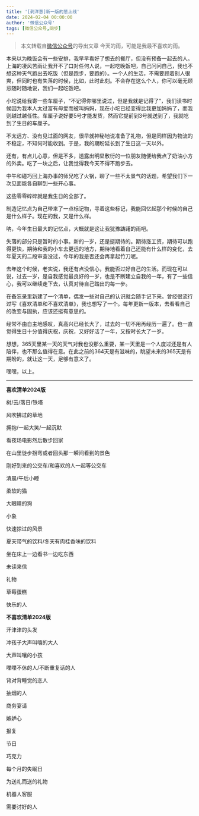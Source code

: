```yaml
---
title: '[剥洋葱]新一版的葱上线'
date: 2024-02-04 00:00:00
author: '微信公众号'
tags: [微信公众号,同步]
---
```


> 本文转载自[微信公众号](https://mp.weixin.qq.com/)的导出文章
今天的雨，可能是我最不喜欢的雨。

本来以为晚饭会有一些安排，我早早看好了想去的餐厅，但没有预备一起去的人。上海的凄风苦雨让我开不了口对任何人说，一起吃晚饭吧，自己问问自己，我也不想这种天气跑出去吃饭（但是跑步，要跑的）。一个人的生活，不需要顾着别人很爽，但同时也有失落的时候，比如，此时此刻。不会存在这么个人，你可以毫无顾忌随时随地说，我们一起吃饭吧。

小坨说给我寄一些车厘子，“不记得你哪里说过，但是我就是记得了”，我们读书时候因为我本人太过富有母爱而被叫妈妈，现在小坨已经变得比我更加妈妈了，而我则越过越任性。车厘子说好要5号才能发货，然而它提前到3号就送到了，我就吃到了生日的车厘子。

不太远方、没有见过面的网友，很早就神秘地说准备了礼物，但是同样因为物流的不稳定，不知何时能收到。于是，我的期盼延长到了生日这一天以外。

还有，有点儿心意，但是不多，透露出明显敷衍的一位朋友随便给我点了奶油小方的外卖。吃了一块之后，让我觉得我今天不得不跑步去。

中午和碰巧回上海办事的师兄吃了火锅，聊了一些不太景气的话题，希望我们下一次见面能各自聊到一些开心事。

这些零零碎碎就是我生日的全部了。

制造记忆点为自己带来了一点标记物，寻着这些标记，我能回忆起那个时候的自己是什么样子。现在的我，又是什么样。

呐，今年生日最大的记忆点，大概就是这让我犹豫踌躇的雨吧。

失落的部分只是暂时的小事。新的一岁，还是挺期待的。期待涨工资，期待可以跑得更快，期待和我的小车去更远的地方，期待地看着自己还能有什么样的变化，去年夏天的二段审查没过，今年的我是否还会再拿起竹刀呢。

去年这个时候，老实说，我还有点没信心，我能否过好自己的生活。而现在可以说，过去一岁，是自我感觉最良好的一岁，也是不断建立自我的一年，有了一些信心，我可以继续走下去，认真对待自己踏出的每一步。

在备忘录里新建了一个清单，偶发一些对自己的认识就会随手记下来。曾经很流行过写《喜欢清单和不喜欢清单》，我也想写了一个。每年更新一版本，去看看自己的改变与固执，应该还挺有意思的。

经常不由自主地感叹，真高兴已经长大了，过去的一切不用再经历一遍了。也一直觉得生日十分值得庆祝，庆祝，又好好活了一年，又按时长大了一岁。

想想，365天里某一天的天气对我也没那么重要，某一天里是一个人度过还是有人陪伴，也不那么值得在意。在此之前的364天是有滋味的，眺望未来的365天是有期盼的，就让这一天，足够有意义了。

嘿嘿，以上。

---

**喜欢清单2024版**

树/云/落日/铁塔

风吹拂过的草地

拥抱/一起大笑/一起沉默

看夜场电影然后散步回家

在山里徒步拐弯或者回头那一瞬间看到的景色

刚好到来的公交车/和喜欢的人一起等公交车

清晨/午后小睡

柔软的猫

大眼睛的狗

小象

快速掠过的风景

夏天带气的饮料/冬天有肉桂香味的饮料

坐在床上一边看书一边吃东西

未读来信

礼物

草莓蛋糕

快乐的人

**不喜欢清单2024版**

汗津津的头发

冲孩子大声叫嚷的大人

大声叫嚷的小孩

喋喋不休的人/不断重复话的人

背对背睡觉的恋人

抽烟的人

商务宴请

嫉妒心

报复

节日

巧克力

每个月的失眠日

为送礼而送的礼物

机器人客服

需要讨好的人